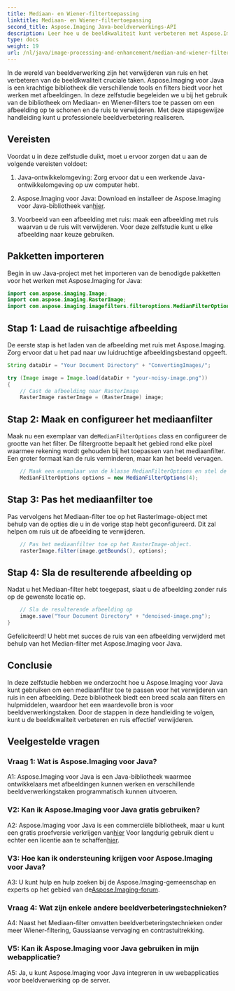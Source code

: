 ```yaml
---
title: Mediaan- en Wiener-filtertoepassing
linktitle: Mediaan- en Wiener-filtertoepassing
second_title: Aspose.Imaging Java-beeldverwerkings-API
description: Leer hoe u de beeldkwaliteit kunt verbeteren met Aspose.Imaging voor Java. Deze stapsgewijze zelfstudie behandelt Median- en Wiener-filtertoepassingen voor het verwijderen van ruis in afbeeldingen.
type: docs
weight: 19
url: /nl/java/image-processing-and-enhancement/median-and-wiener-filter-application/
---
```

In de wereld van beeldverwerking zijn het verwijderen van ruis en het verbeteren van de beeldkwaliteit cruciale taken. Aspose.Imaging voor Java is een krachtige bibliotheek die verschillende tools en filters biedt voor het werken met afbeeldingen. In deze zelfstudie begeleiden we u bij het gebruik van de bibliotheek om Mediaan- en Wiener-filters toe te passen om een afbeelding op te schonen en de ruis te verwijderen. Met deze stapsgewijze handleiding kunt u professionele beeldverbetering realiseren.

## Vereisten

Voordat u in deze zelfstudie duikt, moet u ervoor zorgen dat u aan de volgende vereisten voldoet:

1. Java-ontwikkelomgeving: Zorg ervoor dat u een werkende Java-ontwikkelomgeving op uw computer hebt.

2. Aspose.Imaging voor Java: Download en installeer de Aspose.Imaging voor Java-bibliotheek van[hier](https://releases.aspose.com/imaging/java/).

3. Voorbeeld van een afbeelding met ruis: maak een afbeelding met ruis waarvan u de ruis wilt verwijderen. Voor deze zelfstudie kunt u elke afbeelding naar keuze gebruiken.

## Pakketten importeren

Begin in uw Java-project met het importeren van de benodigde pakketten voor het werken met Aspose.Imaging for Java:

```java
import com.aspose.imaging.Image;
import com.aspose.imaging.RasterImage;
import com.aspose.imaging.imagefilters.filteroptions.MedianFilterOptions;
```

## Stap 1: Laad de ruisachtige afbeelding

De eerste stap is het laden van de afbeelding met ruis met Aspose.Imaging. Zorg ervoor dat u het pad naar uw luidruchtige afbeeldingsbestand opgeeft.

```java
String dataDir = "Your Document Directory" + "ConvertingImages/";

try (Image image = Image.load(dataDir + "your-noisy-image.png"))
{
    // Cast de afbeelding naar RasterImage
    RasterImage rasterImage = (RasterImage) image;
```

## Stap 2: Maak en configureer het mediaanfilter

 Maak nu een exemplaar van de`MedianFilterOptions` class en configureer de grootte van het filter. De filtergrootte bepaalt het gebied rond elke pixel waarmee rekening wordt gehouden bij het toepassen van het mediaanfilter. Een groter formaat kan de ruis verminderen, maar kan het beeld vervagen.

```java
    // Maak een exemplaar van de klasse MedianFilterOptions en stel de grootte in.
    MedianFilterOptions options = new MedianFilterOptions(4);
```

## Stap 3: Pas het mediaanfilter toe

Pas vervolgens het Mediaan-filter toe op het RasterImage-object met behulp van de opties die u in de vorige stap hebt geconfigureerd. Dit zal helpen om ruis uit de afbeelding te verwijderen.

```java
    // Pas het mediaanfilter toe op het RasterImage-object.
    rasterImage.filter(image.getBounds(), options);
```

## Stap 4: Sla de resulterende afbeelding op

Nadat u het Mediaan-filter hebt toegepast, slaat u de afbeelding zonder ruis op de gewenste locatie op.

```java
    // Sla de resulterende afbeelding op
    image.save("Your Document Directory" + "denoised-image.png");
}
```

Gefeliciteerd! U hebt met succes de ruis van een afbeelding verwijderd met behulp van het Median-filter met Aspose.Imaging voor Java.

## Conclusie

In deze zelfstudie hebben we onderzocht hoe u Aspose.Imaging voor Java kunt gebruiken om een mediaanfilter toe te passen voor het verwijderen van ruis in een afbeelding. Deze bibliotheek biedt een breed scala aan filters en hulpmiddelen, waardoor het een waardevolle bron is voor beeldverwerkingstaken. Door de stappen in deze handleiding te volgen, kunt u de beeldkwaliteit verbeteren en ruis effectief verwijderen.

## Veelgestelde vragen

### Vraag 1: Wat is Aspose.Imaging voor Java?

A1: Aspose.Imaging voor Java is een Java-bibliotheek waarmee ontwikkelaars met afbeeldingen kunnen werken en verschillende beeldverwerkingstaken programmatisch kunnen uitvoeren.

### V2: Kan ik Aspose.Imaging voor Java gratis gebruiken?

 A2: Aspose.Imaging voor Java is een commerciële bibliotheek, maar u kunt een gratis proefversie verkrijgen van[hier](https://releases.aspose.com/) Voor langdurig gebruik dient u echter een licentie aan te schaffen[hier](https://purchase.aspose.com/buy).

### V3: Hoe kan ik ondersteuning krijgen voor Aspose.Imaging voor Java?

 A3: U kunt hulp en hulp zoeken bij de Aspose.Imaging-gemeenschap en experts op het gebied van de[Aspose.Imaging-forum](https://forum.aspose.com/).

### Vraag 4: Wat zijn enkele andere beeldverbeteringstechnieken?

A4: Naast het Mediaan-filter omvatten beeldverbeteringstechnieken onder meer Wiener-filtering, Gaussiaanse vervaging en contrastuitrekking.

### V5: Kan ik Aspose.Imaging voor Java gebruiken in mijn webapplicatie?

A5: Ja, u kunt Aspose.Imaging voor Java integreren in uw webapplicaties voor beeldverwerking op de server.